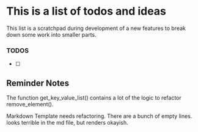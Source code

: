 # This is a list of todos and ideas

This list is a scratchpad during development of a new features to break down some work into smaller parts.

### TODOS
- [ ] 



## Reminder Notes
The function get_key_value_list() contains a lot of the logic to refactor remove_element().

Markdown Template needs refactoring. There are a bunch of empty lines. looks terrible in the md file, but renders okayish.